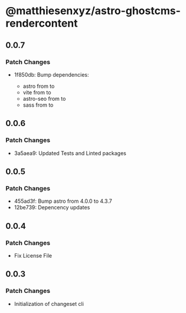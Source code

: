 # @matthiesenxyz/astro-ghostcms-rendercontent

## 0.0.7

### Patch Changes

- 1f850db: Bump dependencies:

  - astro from to
  - vite from to
  - astro-seo from to
  - sass from to

## 0.0.6

### Patch Changes

- 3a5aea9: Updated Tests and Linted packages

## 0.0.5

### Patch Changes

- 455ad3f: Bump astro from 4.0.0 to 4.3.7
- 12be739: Depencency updates

## 0.0.4

### Patch Changes

- Fix License File

## 0.0.3

### Patch Changes

- Initialization of changeset cli
